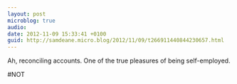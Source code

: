 ```yaml
---
layout: post
microblog: true
audio: 
date: 2012-11-09 15:33:41 +0100
guid: http://samdeane.micro.blog/2012/11/09/t266911440844230657.html
---
```

Ah, reconciling accounts. One of the true pleasures of being self-employed.

#NOT
